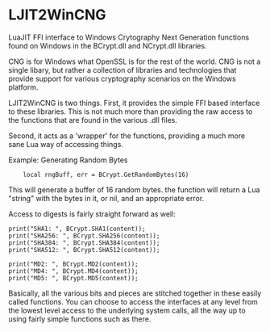 LJIT2WinCNG
===========

LuaJIT FFI interface to Windows Crytography Next Generation functions found on Windows in the BCrypt.dll and NCrypt.dll libraries.

CNG is for Windows what OpenSSL is for the rest of the world.  CNG is not a single libary, but rather a collection of libraries and technologies that provide support for various cryptography scenarios on the Windows platform.  

LJIT2WinCNG is two things.  First, it provides the simple FFI based interface to these libraries.  This is not much more than providing the raw access to the functions that are found in the various .dll files.

Second, it acts as a 'wrapper' for the functions, providing a much more sane Lua way of accessing things.

Example:  Generating Random Bytes

		local rngBuff, err = BCrypt.GetRandomBytes(16)

This will generate a buffer of 16 random bytes.  the function will return a Lua "string" with the bytes in it, or nil, and an appropriate error.

Access to digests is fairly straight forward as well:

	print("SHA1: ", BCrypt.SHA1(content));
	print("SHA256: ", BCrypt.SHA256(content));
	print("SHA384: ", BCrypt.SHA384(content));
	print("SHA512: ", BCrypt.SHA512(content));

	print("MD2: ", BCrypt.MD2(content));
	print("MD4: ", BCrypt.MD4(content));
	print("MD5: ", BCrypt.MD5(content));

Basically, all the various bits and pieces are stitched together in these easily called functions.  You can choose to access the interfaces at any level from the lowest level access to the underlying system calls, all the way up to using fairly simple functions such as there.
